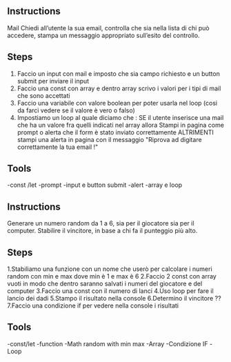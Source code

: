 ## Instructions

Mail Chiedi all’utente la sua email, controlla che sia nella lista di chi può accedere,
stampa un messaggio appropriato sull’esito del controllo.

## Steps 
1. Faccio un input con mail e imposto che sia campo richiesto e un button submit per inviare il input
2. Faccio una const con array e dentro array scrivo i valori per i tipi di mail che sono accettati  
3. Faccio una variabile con valore boolean per poter usarla nel loop (cosi da farci vedere se il valore è vero o falso)
4. Impostiamo un loop al quale diciamo che : SE il utente inserisce una mail che ha un valore fra quelli indicati nel array allora Stampi in pagina come prompt o alerta che il form è stato inviato correttamente ALTRIMENTI stampi una alerta in pagina con il messaggio "Riprova ad digitare correttamente la tua email !"

## Tools
-const /let
-prompt
-input e button submit
-alert
-array e loop



## Instructions
Generare un numero random da 1 a 6, sia per il giocatore sia per il computer. Stabilire il vincitore, in base a chi fa il punteggio più alto.


## Steps 
1.Stabiliamo una funzione con un nome che userò per calcolare i numeri random con min e max dove min è 1 e max è 6
2.Faccio 2 const con array vuoti in modo che dentro saranno salvati i numeri del giocatore e del computer
3.Faccio una const con il numero di lanci
4.Uso loop per fare il lancio dei dadi
5.Stampo il risultato nella console
6.Determino il vincitore ??
7.Faccio una condizione if per vedere nella console i risultati

## Tools
-const/let
-function
-Math random with min max
-Array 
-Condizione IF
-Loop 